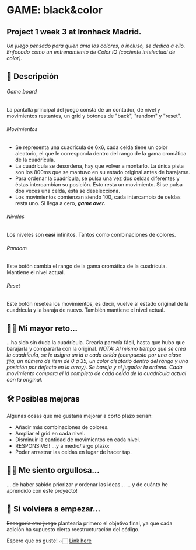 # GAME: black&color
## Project 1 week 3 at Ironhack Madrid. 
*Un juego pensado para quien ama los colores, o incluso, se dedica a ello. Enfocado como un entrenamiento de Color IQ (cociente intelectual de color).*

## 🧩 Descripción
###### Game board
La pantalla principal del juego consta de un contador, de nivel y movimientos restantes, un grid  y botones de "back", "random" y "reset".

###### Movimientos
- Se representa una cuadrícula de 6x6, cada celda tiene un color aleatorio, el que le corresponda dentro del rango de la gama cromática de la cuadrícula. 
- La cuadrícula se desordena, hay que volver a montarlo. La única pista son los 800ms que se mantuvo en su estado original antes de barajarse.
- Para ordenar la cuadrícula, se pulsa una vez dos celdas diferentes y éstas intercambian su posición. Esto resta un movimiento. Si se pulsa dos veces una celda, ésta se deselecciona.
- Los movimientos comienzan siendo 100, cada intercambio de celdas resta uno. Si llega a cero, ***game over.***

###### Niveles
Los niveles son ~~casi~~ infinitos. Tantos como combinaciones de colores.

###### Random
Este botón cambia el rango de la gama cromática de la cuadrícula. Mantiene el nivel actual.

###### Reset
Este botón resetea los movimientos, es decir, vuelve al estado original de la cuadrícula y la baraja de nuevo. También mantiene el nivel actual.

## 💪🏻 Mi mayor reto...
...ha sido sin duda la cuadrícula. Crearla parecía fácil, hasta que hubo que barajarla y compararla con la original. 
*NOTA: Al mismo tiempo que se crea la cuadrícula, se le asigna un id a cada celda (compuesto por una clase fija, un número de item de 0 a 35, un color aleatorio dentro del rango y una posición por defecto en la array). Se baraja y el jugador la ordena. Cada movimiento compara el id completo de cada celda de la cuadrícula actual con la original.*

## 🛠 Posibles mejoras
Algunas cosas que me gustaría mejorar a corto plazo serían: 
- Añadir más combinaciones de colores. 
- Ampliar el grid en cada nivel. 
- Disminuir la cantidad de movimientos en cada nivel.
- RESPONSIVE!!
...y a medio/largo plazo:
- Poder arrastrar las celdas en lugar de hacer tap.

## 👏🏻 Me siento orgullosa...
... de haber sabido priorizar y ordenar las ideas...
... y de cuánto he aprendido con este proyecto!

## 🤔 Si volviera a empezar...
~~Escogería otro juego~~ plantearía primero el objetivo final, ya que cada adición ha supuesto cierta reestructuración del código.

Espero que os guste! 
👉🏻 [Link here](https://pauromeropau.github.io/black-colors/)

